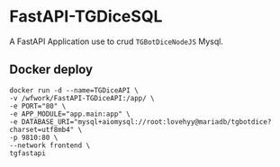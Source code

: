 # FastAPI-TGDiceSQL

A FastAPI Application use to crud `TGBotDiceNodeJS` Mysql.

## Docker deploy

```shell
docker run -d --name=TGDiceAPI \
-v /wfwork/FastAPI-TGDiceAPI:/app/ \
-e PORT="80" \
-e APP_MODULE="app.main:app" \
-e DATABASE_URI="mysql+aiomysql://root:lovehyy@mariadb/tgbotdice?charset=utf8mb4" \
-p 9810:80 \
--network frontend \
tgfastapi
```
